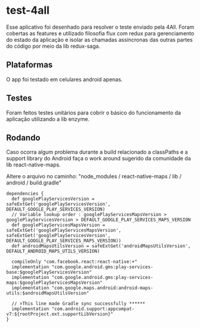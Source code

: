 # test-4all

Esse aplicativo foi desenhado para resolver o teste enviado pela 4All. 
Foram cobertas as features e utilizado filosofia flux com redux para 
gerenciamento do estado da aplicação e isolar as chamadas assíncronas 
das outras partes do código por meio da lib redux-saga.


## Plataformas

O app foi testado em celulares android apenas.

## Testes

Foram feitos testes unitários para cobrir o básico do funcionamento
da aplicação utilizando a lib enzyme.

## Rodando

Caso ocorra algum problema durante a build relacionado a classPaths e a 
support library do Android faça o work around sugerido da comunidade da lib react-native-maps.

Altere o arquivo no caminho: "node_modules / react-native-maps / lib / android / build.gradle"
```
dependencies {
  def googlePlayServicesVersion = safeExtGet('googlePlayServicesVersion', DEFAULT_GOOGLE_PLAY_SERVICES_VERSION)
  // Variable lookup order : googlePlayServicesMapsVersion > googlePlayServicesVersion > DEFAULT_GOOGLE_PLAY_SERVICES_MAPS_VERSION
  def googlePlayServicesMapsVersion = safeExtGet('googlePlayServicesMapsVersion', safeExtGet('googlePlayServicesVersion', DEFAULT_GOOGLE_PLAY_SERVICES_MAPS_VERSION))
  def androidMapsUtilsVersion = safeExtGet('androidMapsUtilsVersion', DEFAULT_ANDROID_MAPS_UTILS_VERSION)

  compileOnly "com.facebook.react:react-native:+"
  implementation "com.google.android.gms:play-services-base:$googlePlayServicesVersion"
  implementation "com.google.android.gms:play-services-maps:$googlePlayServicesMapsVersion"
  implementation "com.google.maps.android:android-maps-utils:$androidMapsUtilsVersion"

  // ⬇️This line made Gradle sync successfully ******
  implementation "com.android.support:appcompat-v7:${rootProject.ext.supportLibVersion}"
}
```

